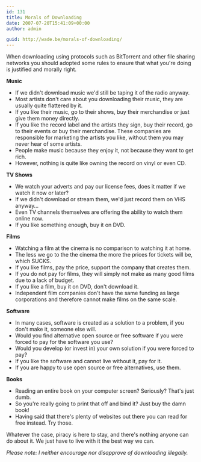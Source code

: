 ```yaml
---
id: 131
title: Morals of Downloading
date: 2007-07-20T15:41:09+00:00
author: admin

guid: http://wade.be/morals-of-downloading/
---
```

<p class="lead">
  When downloading using protocols such as BitTorrent and other file sharing networks you should adopted some rules to ensure that what you're doing is justified and morally right.
</p>

**Music**

  * If we didn't download music we'd still be taping it of the radio anyway.
  * Most artists don't care about you downloading their music, they are usually quite flattered by it.
  * If you like their music, go to their shows, buy their merchandise or just give them money directly.
  * If you like the record label and the artists they sign, buy their record, go to their events or buy their merchandise. These companies are responsible for marketing the artists you like, without them you may never hear of some artists.
  * People make music because they enjoy it, not because they want to get rich.
  * However, nothing is quite like owning the record on vinyl or even CD.

**TV Shows**

  * We watch your adverts and pay our license fees, does it matter if we watch it now or later?
  * If we didn't download or stream them, we'd just record them on VHS anyway&#8230;
  * Even TV channels themselves are offering the ability to watch them online now.
  * If you like something enough, buy it on DVD.

**Films**

  * Watching a film at the cinema is no comparison to watching it at home.
  * The less we go to the the cinema the more the prices for tickets will be, which SUCKS.
  * If you like films, pay the price, support the company that creates them.
  * If you do not pay for films, they will simply not make as many good films due to a lack of budget.
  * If you like a film, buy it on DVD, don't download it.
  * Independent film companies don't have the same funding as large corporations and therefore cannot make films on the same scale.

**Software**

  * In many cases, software is created as a solution to a problem, if you don't make it, someone else will.
  * Would you find alternative open source or free software if you were forced to pay for the software you use?
  * Would you develop (or invest in) your own solution if you were forced to pay?
  * If you like the software and cannot live without it, pay for it.
  * If you are happy to use open source or free alternatives, use them.

**Books**

  * Reading an entire book on your computer screen? Seriously? That's just dumb.
  * So you're really going to print that off and bind it? Just buy the damn book!
  * Having said that there's plenty of websites out there you can read for free instead. Try those.

Whatever the case, piracy is here to stay, and there's nothing anyone can do about it. We just have to live with it the best way we can.

_Please note: I neither encourage nor disapprove of downloading illegally._